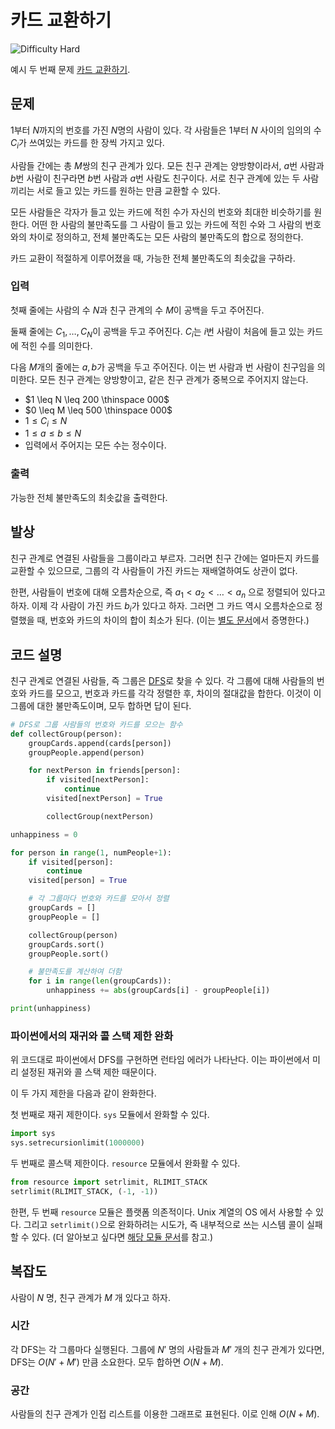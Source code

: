# 카드 교환하기

![Difficulty Hard](https://img.shields.io/badge/Difficulty-Hard-red)

예시 두 번째 문제 [카드 교환하기][problem].

[problem]: https://edu.goorm.io/learn/lecture/33428/%EC%95%8C%EA%B3%A0%EB%A6%AC%EC%A6%98-%EB%A8%BC%EB%8D%B0%EC%9D%B4-%EC%B1%8C%EB%A6%B0%EC%A7%80-%EC%8B%9C%EC%A6%8C1/lesson/1664807/%EC%98%88%EC%8B%9C-%EB%AC%B8%EC%A0%9C-2-%EC%B9%B4%EB%93%9C-%EA%B5%90%ED%99%98%ED%95%98%EA%B8%B0



## 문제

$1$부터 $N$까지의 번호를 가진 $N$명의 사람이 있다.
각 사람들은 $1$부터 $N$ 사이의 임의의 수 $C_i$가 쓰여있는 카드를 한 장씩 가지고 있다.

사람들 간에는 총 $M$쌍의 친구 관계가 있다.
모든 친구 관계는 양방향이라서, $a$번 사람과 $b$번 사람이 친구라면 $b$번 사람과 $a$번 사람도 친구이다.
서로 친구 관계에 있는 두 사람끼리는 서로 들고 있는 카드를 원하는 만큼 교환할 수 있다.

모든 사람들은 각자가 들고 있는 카드에 적힌 수가 자신의 번호와 최대한 비슷하기를 원한다.
어떤 한 사람의 불만족도를 그 사람이 들고 있는 카드에 적힌 수와 그 사람의 번호와의 차이로 정의하고, 전체 불만족도는 모든 사람의 불만족도의 합으로 정의한다.

카드 교환이 적절하게 이루어졌을 때, 가능한 전체 불만족도의 최솟값을 구하라.

### 입력

첫째 줄에는 사람의 수 $N$과 친구 관계의 수 $M$이 공백을 두고 주어진다.

둘째 줄에는 $C_1, \dots, C_N$이 공백을 두고 주어진다.
$C_i$는 $i$번 사람이 처음에 들고 있는 카드에 적힌 수를 의미한다.

다음 $M$개의 줄에는 $a, b$가 공백을 두고 주어진다.
이는 번 사람과 번 사람이 친구임을 의미한다.
모든 친구 관계는 양방향이고, 같은 친구 관계가 중복으로 주어지지 않는다.

- $1 \leq N \leq 200 \thinspace 000$
- $0 \leq M \leq 500 \thinspace 000$
- $1 \leq C_i \leq N$
- $1 \leq a \leq b \leq N$
- 입력에서 주어지는 모든 수는 정수이다.

### 출력

가능한 전체 불만족도의 최솟값을 출력한다.



## 발상

친구 관계로 연결된 사람들을 그룹이라고 부르자.
그러면 친구 간에는 얼마든지 카드를 교환할 수 있으므로, 그룹의 각 사람들이 가진 카드는 재배열하여도 상관이 없다.

한편, 사람들이 번호에 대해 오름차순으로, 즉 $a_1 < a_2 < \dots < a_n$ 으로 정렬되어 있다고 하자.
이제 각 사람이 가진 카드 $b_i$가 있다고 하자.
그러면 그 카드 역시 오름차순으로 정렬했을 때, 번호와 카드의 차이의 합이 최소가 된다.
(이는 [별도 문서][proof]에서 증명한다.)

[proof]: ./PROOF.md


## 코드 설명

친구 관계로 연결된 사람들, 즉 그룹은 [DFS][dfs]로 찾을 수 있다.
각 그룹에 대해 사람들의 번호와 카드를 모으고, 번호과 카드를 각각 정렬한 후, 차이의 절대값을 합한다.
이것이 이 그룹에 대한 불만족도이며, 모두 합하면 답이 된다.

[dfs]: https://en.wikipedia.org/wiki/Depth-first_search

```python
# DFS로 그룹 사람들의 번호와 카드를 모으는 함수
def collectGroup(person):
    groupCards.append(cards[person])
    groupPeople.append(person)

    for nextPerson in friends[person]:
        if visited[nextPerson]:
            continue
        visited[nextPerson] = True

        collectGroup(nextPerson)

unhappiness = 0

for person in range(1, numPeople+1):
    if visited[person]:
        continue
    visited[person] = True

    # 각 그룹마다 번호와 카드를 모아서 정렬
    groupCards = []
    groupPeople = []

    collectGroup(person)
    groupCards.sort()
    groupPeople.sort()

    # 불만족도를 계산하여 더함
    for i in range(len(groupCards)):
        unhappiness += abs(groupCards[i] - groupPeople[i])

print(unhappiness)
```

### 파이썬에서의 재귀와 콜 스택 제한 완화

위 코드대로 파이썬에서 DFS를 구현하면 런타임 에러가 나타난다.
이는 파이썬에서 미리 설정된 재귀와 콜 스택 제한 때문이다.

이 두 가지 제한을 다음과 같이 완화한다.

첫 번째로 재귀 제한이다.
`sys` 모듈에서 완화할 수 있다.
```python
import sys
sys.setrecursionlimit(1000000)
```

두 번째로 콜스택 제한이다.
`resource` 모듈에서 완화활 수 있다.
```python
from resource import setrlimit, RLIMIT_STACK
setrlimit(RLIMIT_STACK, (-1, -1))
```

한편, 두 번째 `resource` 모듈은 플랫폼 의존적이다.
Unix 계열의 OS 에서 사용할 수 있다.
그리고 `setrlimit()`으로 완화하려는 시도가, 즉 내부적으로 쓰는 시스템 콜이 실패할 수 있다.
(더 알아보고 싶다면 [해당 모듈 문서][py-resource]를 참고.)

[py-resource]: https://docs.python.org/3/library/resource.html



## 복잡도

사람이 $N$ 명, 친구 관계가 $M$ 개 있다고 하자.



### 시간

각 DFS는 각 그룹마다 실행된다.
그룹에 $N'$ 명의 사람들과 $M'$ 개의 친구 관계가 있다면, DFS는 $O(N'+M')$ 만큼 소요한다.
모두 합하면 $O(N+M)$.



### 공간

사람들의 친구 관계가 인접 리스트를 이용한 그래프로 표현된다.
이로 인해 $O(N+M)$.
